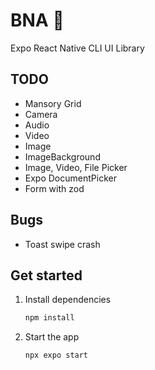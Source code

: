 # BNA 👋

Expo React Native CLI UI Library

## TODO

- Mansory Grid
- Camera
- Audio
- Video
- Image
- ImageBackground
- Image, Video, File Picker
- Expo DocumentPicker
- Form with zod

## Bugs

- Toast swipe crash

## Get started

1. Install dependencies

   ```bash
   npm install
   ```

2. Start the app

   ```bash
   npx expo start
   ```
